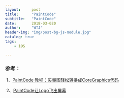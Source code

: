 ```yaml
---
layout:     post
title:      "PaintCode"
subtitle:   "PaintCode"
date:       2018-03-020
author:     "WTJ"
header-img: "img/post-bg-js-module.jpg"
catalog: true
tags:
    - iOS

---
```





### 参考：

​	1、[PaintCode 教程：矢量图轻松转换成CoreGraphics代码](http://www.cocoachina.com/ios/20150601/11956.html)

​	2、[PaintCode让Logo飞出屏幕](https://www.jianshu.com/p/88da7eaf7c46)

